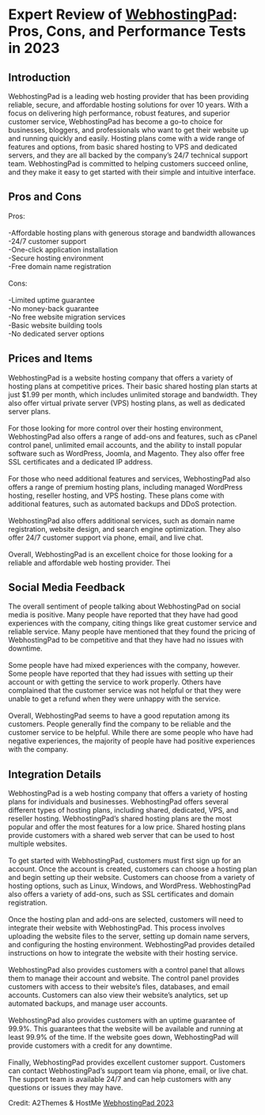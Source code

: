 <h1>Expert Review of <a href="https://a2themes.com/webhostingpad-reviews">WebhostingPad</a>: Pros, Cons, and Performance Tests in 2023</h1>
<h2>Introduction</h2>
WebhostingPad is a leading web hosting provider that has been providing reliable, secure, and affordable hosting solutions for over 10 years. With a focus on delivering high performance, robust features, and superior customer service, WebhostingPad has become a go-to choice for businesses, bloggers, and professionals who want to get their website up and running quickly and easily. Hosting plans come with a wide range of features and options, from basic shared hosting to VPS and dedicated servers, and they are all backed by the company’s 24/7 technical support team. WebhostingPad is committed to helping customers succeed online, and they make it easy to get started with their simple and intuitive interface.
<h2>Pros and Cons</h2>
Pros: <br><br>-Affordable hosting plans with generous storage and bandwidth allowances <br>-24/7 customer support <br>-One-click application installation <br>-Secure hosting environment <br>-Free domain name registration <br><br>Cons: <br><br>-Limited uptime guarantee <br>-No money-back guarantee <br>-No free website migration services <br>-Basic website building tools <br>-No dedicated server options
<h2>Prices and Items</h2>
WebhostingPad is a website hosting company that offers a variety of hosting plans at competitive prices. Their basic shared hosting plan starts at just $1.99 per month, which includes unlimited storage and bandwidth. They also offer virtual private server (VPS) hosting plans, as well as dedicated server plans.<br><br>For those looking for more control over their hosting environment, WebhostingPad also offers a range of add-ons and features, such as cPanel control panel, unlimited email accounts, and the ability to install popular software such as WordPress, Joomla, and Magento. They also offer free SSL certificates and a dedicated IP address.<br><br>For those who need additional features and services, WebhostingPad also offers a range of premium hosting plans, including managed WordPress hosting, reseller hosting, and VPS hosting. These plans come with additional features, such as automated backups and DDoS protection.<br><br>WebhostingPad also offers additional services, such as domain name registration, website design, and search engine optimization. They also offer 24/7 customer support via phone, email, and live chat.<br><br>Overall, WebhostingPad is an excellent choice for those looking for a reliable and affordable web hosting provider. Thei
<h2>Social Media Feedback</h2>
The overall sentiment of people talking about WebhostingPad on social media is positive. Many people have reported that they have had good experiences with the company, citing things like great customer service and reliable service. Many people have mentioned that they found the pricing of WebhostingPad to be competitive and that they have had no issues with downtime.<br><br>Some people have had mixed experiences with the company, however. Some people have reported that they had issues with setting up their account or with getting the service to work properly. Others have complained that the customer service was not helpful or that they were unable to get a refund when they were unhappy with the service.<br><br>Overall, WebhostingPad seems to have a good reputation among its customers. People generally find the company to be reliable and the customer service to be helpful. While there are some people who have had negative experiences, the majority of people have had positive experiences with the company.
<h2>Integration Details</h2>
WebhostingPad is a web hosting company that offers a variety of hosting plans for individuals and businesses. WebhostingPad offers several different types of hosting plans, including shared, dedicated, VPS, and reseller hosting. WebhostingPad’s shared hosting plans are the most popular and offer the most features for a low price. Shared hosting plans provide customers with a shared web server that can be used to host multiple websites.<br><br>To get started with WebhostingPad, customers must first sign up for an account. Once the account is created, customers can choose a hosting plan and begin setting up their website. Customers can choose from a variety of hosting options, such as Linux, Windows, and WordPress. WebhostingPad also offers a variety of add-ons, such as SSL certificates and domain registration.<br><br>Once the hosting plan and add-ons are selected, customers will need to integrate their website with WebhostingPad. This process involves uploading the website files to the server, setting up domain name servers, and configuring the hosting environment. WebhostingPad provides detailed instructions on how to integrate the website with their hosting service.<br><br>WebhostingPad also provides customers with a control panel that allows them to manage their account and website. The control panel provides customers with access to their website’s files, databases, and email accounts. Customers can also view their website’s analytics, set up automated backups, and manage user accounts.<br><br>WebhostingPad also provides customers with an uptime guarantee of 99.9%. This guarantees that the website will be available and running at least 99.9% of the time. If the website goes down, WebhostingPad will provide customers with a credit for any downtime.<br><br>Finally, WebhostingPad provides excellent customer support. Customers can contact WebhostingPad’s support team via phone, email, or live chat. The support team is available 24/7 and can help customers with any questions or issues they may have.
<p>Credit: A2Themes & HostMe <a href="https://a2themes.com/webhostingpad-reviews">WebhostingPad 2023</a></p>